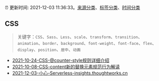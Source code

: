 :alarm_clock: 更新时间: 2021-12-03 11:36:33。[来源分类](../README.md)、[标签分类](../TAGS.md)、[时间分类](../TIMELINE.md)

## CSS


> 关键字：`CSS`、`Sass`、`Less`、`scale`、`transform`、`transition`、`animation`、`border`、`background`、`font-weight`、`font-face`、`flex`、`display`、`position`、`居中`、`动画`



- [2021-10-24-CSS-@counter-style规则详细介绍](https://www.zhangxinxu.com/wordpress/2021/10/css-counter-style/) 
- [2021-10-08-CSS-content新的替换元素规范行为解读](https://www.zhangxinxu.com/wordpress/2021/10/css-content-url/) 
- [2021-12-03-小心-Serverless-insights.thoughtworks.cn](https://blogread.cn/news/go.php?idItem=14815&url=https%3A%2F%2Finsights.thoughtworks.cn%2Fcautious-in-serverless%2F%3Fcomefrom%3Dhttps%253A%252F%252Fblogread.cn%252Fnews%252F) 